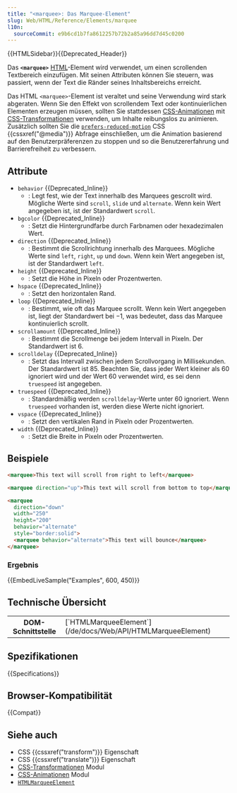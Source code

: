 ```yaml
---
title: "<marquee>: Das Marquee-Element"
slug: Web/HTML/Reference/Elements/marquee
l10n:
  sourceCommit: e9b6cd1b7fa8612257b72b2a85a96dd7d45c0200
---
```


{{HTMLSidebar}}{{Deprecated_Header}}

Das **`<marquee>`** [HTML](/de/docs/Web/HTML)-Element wird verwendet, um einen scrollenden Textbereich einzufügen. Mit seinen Attributen können Sie steuern, was passiert, wenn der Text die Ränder seines Inhaltsbereichs erreicht.

Das HTML `<marquee>`-Element ist veraltet und seine Verwendung wird stark abgeraten. Wenn Sie den Effekt von scrollendem Text oder kontinuierlichen Elementen erzeugen müssen, sollten Sie stattdessen [CSS-Animationen](/de/docs/Web/CSS/CSS_animations) mit [CSS-Transformationen](/de/docs/Web/CSS/CSS_transforms/Using_CSS_transforms) verwenden, um Inhalte reibungslos zu animieren. Zusätzlich sollten Sie die [`prefers-reduced-motion`](/de/docs/Web/CSS/@media/prefers-reduced-motion) CSS {{cssxref("@media")}} Abfrage einschließen, um die Animation basierend auf den Benutzerpräferenzen zu stoppen und so die Benutzererfahrung und Barrierefreiheit zu verbessern.

## Attribute

- `behavior` {{Deprecated_Inline}}
  - : Legt fest, wie der Text innerhalb des Marquees gescrollt wird. Mögliche Werte sind `scroll`, `slide` und `alternate`. Wenn kein Wert angegeben ist, ist der Standardwert `scroll`.
- `bgcolor` {{Deprecated_Inline}}
  - : Setzt die Hintergrundfarbe durch Farbnamen oder hexadezimalen Wert.
- `direction` {{Deprecated_Inline}}
  - : Bestimmt die Scrollrichtung innerhalb des Marquees. Mögliche Werte sind `left`, `right`, `up` und `down`. Wenn kein Wert angegeben ist, ist der Standardwert `left`.
- `height` {{Deprecated_Inline}}
  - : Setzt die Höhe in Pixeln oder Prozentwerten.
- `hspace` {{Deprecated_Inline}}
  - : Setzt den horizontalen Rand.
- `loop` {{Deprecated_Inline}}
  - : Bestimmt, wie oft das Marquee scrollt. Wenn kein Wert angegeben ist, liegt der Standardwert bei −1, was bedeutet, dass das Marquee kontinuierlich scrollt.
- `scrollamount` {{Deprecated_Inline}}
  - : Bestimmt die Scrollmenge bei jedem Intervall in Pixeln. Der Standardwert ist 6.
- `scrolldelay` {{Deprecated_Inline}}
  - : Setzt das Intervall zwischen jedem Scrollvorgang in Millisekunden. Der Standardwert ist 85. Beachten Sie, dass jeder Wert kleiner als 60 ignoriert wird und der Wert 60 verwendet wird, es sei denn `truespeed` ist angegeben.
- `truespeed` {{Deprecated_Inline}}
  - : Standardmäßig werden `scrolldelay`-Werte unter 60 ignoriert. Wenn `truespeed` vorhanden ist, werden diese Werte nicht ignoriert.
- `vspace` {{Deprecated_Inline}}
  - : Setzt den vertikalen Rand in Pixeln oder Prozentwerten.
- `width` {{Deprecated_Inline}}
  - : Setzt die Breite in Pixeln oder Prozentwerten.

## Beispiele

```html
<marquee>This text will scroll from right to left</marquee>

<marquee direction="up">This text will scroll from bottom to top</marquee>

<marquee
  direction="down"
  width="250"
  height="200"
  behavior="alternate"
  style="border:solid">
  <marquee behavior="alternate">This text will bounce</marquee>
</marquee>
```

### Ergebnis

{{EmbedLiveSample("Examples", 600, 450)}}

## Technische Übersicht

<table class="properties">
  <tbody>
    <tr>
      <th scope="row">DOM-Schnittstelle</th>
      <td>[`HTMLMarqueeElement`](/de/docs/Web/API/HTMLMarqueeElement)</td>
    </tr>
  </tbody>
</table>

## Spezifikationen

{{Specifications}}

## Browser-Kompatibilität

{{Compat}}

## Siehe auch

- CSS {{cssxref("transform")}} Eigenschaft
- CSS {{cssxref("translate")}} Eigenschaft
- [CSS-Transformationen](/de/docs/Web/CSS/CSS_transforms) Modul
- [CSS-Animationen](/de/docs/Web/CSS/CSS_animations) Modul
- [`HTMLMarqueeElement`](/de/docs/Web/API/HTMLMarqueeElement)
